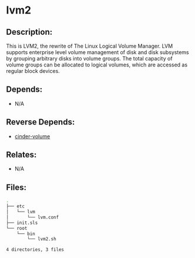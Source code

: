 # lvm2

## Description:

This is LVM2, the rewrite of The Linux Logical Volume Manager.  LVM supports enterprise level volume management of disk and disk subsystems by grouping arbitrary disks into volume groups. The total capacity of volume groups can be allocated to logical volumes, which are accessed as regular block devices.

## Depends:

  -  N/A

## Reverse Depends:

  -  [cinder-volume](/salt/cinder-volume)

## Relates:

  -  N/A

## Files:

```bash
.
├── etc
│   └── lvm
│       └── lvm.conf
├── init.sls
└── root
    └── bin
        └── lvm2.sh

4 directories, 3 files
```
